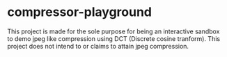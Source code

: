 # compressor-playground
This project is made for the sole purpose for being an interactive sandbox to demo jpeg like compression using DCT (Discrete cosine tranform).
This project does not intend to or claims to attain jpeg compression. 
